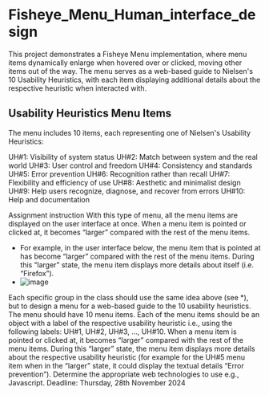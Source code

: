 # Fisheye_Menu_Human_interface_design
This project demonstrates a Fisheye Menu implementation, where menu items dynamically enlarge when hovered over or clicked, moving other items out of the way. The menu serves as a web-based guide to Nielsen's 10 Usability Heuristics, with each item displaying additional details about the respective heuristic when interacted with.

## Usability Heuristics Menu Items
The menu includes 10 items, each representing one of Nielsen's Usability Heuristics:

UH#1: Visibility of system status
UH#2: Match between system and the real world
UH#3: User control and freedom
UH#4: Consistency and standards
UH#5: Error prevention
UH#6: Recognition rather than recall
UH#7: Flexibility and efficiency of use
UH#8: Aesthetic and minimalist design
UH#9: Help users recognize, diagnose, and recover from errors
UH#10: Help and documentation


Assignment instruction
With this type of menu, all the menu items are displayed on the user interface at once. When a menu item is pointed or clicked at, it becomes “larger” compared with the rest of the menu items.

* For example, in the user interface below, the menu item that is pointed at has become “larger” compared with the rest of the menu items. During this “larger” state, the menu item displays more details about itself (i.e. “Firefox”).
* ![image](https://github.com/user-attachments/assets/6bc68e26-a199-4aec-91fb-c68f3cfc1388)

 
Each specific group in the class should use the same idea above (see *), but to design a menu for a web-based guide to the 10 usability heuristics. The menu should have 10 menu items. Each of the menu items should be an object with a label of the respective usability heuristic i.e., using the following labels: UH#1, UH#2, UH#3, …, UH#10. When a menu item is pointed or clicked at, it becomes “larger” compared with the rest of the menu items. During this “larger” state, the menu item displays more details about the respective usability heuristic (for example for the UH#5 menu item when in the “larger” state, it could display the textual details “Error prevention”). Determine the appropriate web technologies to use e.g., Javascript.
Deadline: Thursday, 28th November 2024
